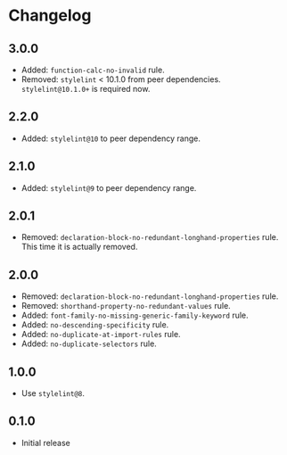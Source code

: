 # Changelog

## 3.0.0

- Added: `function-calc-no-invalid` rule.
- Removed: `stylelint` < 10.1.0 from peer dependencies. `stylelint@10.1.0+` is required now.

## 2.2.0

- Added: `stylelint@10` to peer dependency range.

## 2.1.0

- Added: `stylelint@9` to peer dependency range.

## 2.0.1

- Removed: `declaration-block-no-redundant-longhand-properties` rule. This time it is actually removed.

## 2.0.0

- Removed: `declaration-block-no-redundant-longhand-properties` rule.
- Removed: `shorthand-property-no-redundant-values` rule.
- Added: `font-family-no-missing-generic-family-keyword` rule.
- Added: `no-descending-specificity` rule.
- Added: `no-duplicate-at-import-rules` rule.
- Added: `no-duplicate-selectors` rule.

## 1.0.0

- Use `stylelint@8`.

## 0.1.0

- Initial release
